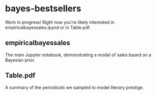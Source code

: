 # bayes-bestsellers

Work in progress! Right now you're likely interested in empiricalbayessales.ipynd or in Table.pdf.

## empiricalbayessales

The main Jupyter notebook, demonstrating a model of sales based on a Bayesian prior.

## Table.pdf

A summary of the periodicals we sampled to model literary prestige.
